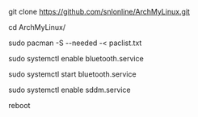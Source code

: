 git clone https://github.com/snlonline/ArchMyLinux.git

cd ArchMyLinux/

sudo pacman -S --needed -< paclist.txt

sudo systemctl enable bluetooth.service

sudo systemctl start bluetooth.service

sudo systemctl enable sddm.service

reboot
